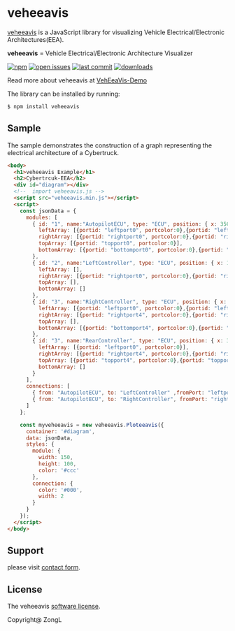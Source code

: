 # veheeavis

[veheeavis](https://zongl.github.io/VehEeaVis-Demo/) is a JavaScript library for visualizing Vehicle Electrical/Electronic Architectures(EEA).

**veheeavis** = Vehicle Electrical/Electronic Architecture Visualizer

[![npm](https://img.shields.io/github/release/ZongL/VehEeaVis-Demo)](https://www.npmjs.com/package/veheeavis)
[![open issues](https://img.shields.io/github/issues-raw/ZongL/VehEeaVis-Demo)](https://github.com/ZongL/VehEeaVis-Demo/issues)
[![last commit](https://img.shields.io/github/last-commit/ZongL/VehEeaVis-Demo)](https://github.com/ZongL/VehEeaVis-Demo/commits/main/)
[![downloads](https://img.shields.io/npm/dw/veheeavis.svg)](https://www.npmjs.com/package/veheeavis)


Read more about veheeavis at [VehEeaVis-Demo](https://zongl.github.io/VehEeaVis-Demo/)

The library can be installed by running:

```bash
$ npm install veheeavis
```


## Sample

The sample demonstrates the construction of a graph representing the electrical architecture of a Cybertruck.

```html
<body>
  <h1>veheeavis Example</h1>
  <h2>Cybertrcuk-EEA</h2>
  <div id="diagram"></div>
  <!--  import veheeavis.js -->
  <script src="veheeavis.min.js"></script>
  <script>
    const jsonData = {
      modules: [
        { id: "1", name:"AutopilotECU", type: "ECU", position: { x: 350, y: 50 , width: 150, height:100, color: '#ccc'},
          leftArray: [{portid: "leftport0", portcolor:0},{portid: "leftport1", portcolor:1}],
          rightArray: [{portid: "rightport0", portcolor:0},{portid: "rightport1", portcolor:1}],
          topArray: [{portid: "topport0", portcolor:0}],
          bottomArray: [{portid: "bottomport0", portcolor:0},{portid: "bottomport1", portcolor:1}]
        },
        { id: "2", name:"LeftController", type: "ECU", position: { x: 100, y: 150 , width: 150, height:60, color: '#ccc'},
          leftArray: [],
          rightArray: [{portid: "rightport0", portcolor:0},{portid: "rightport1", portcolor:1}],
          topArray: [],
          bottomArray: []
        },
        { id: "3", name:"RightController", type: "ECU", position: { x: 550, y: 160 , width: 150, height:80, color: '#ccc'},
          leftArray: [{portid: "leftport0", portcolor:0},{portid: "leftport1", portcolor:1},{portid: "leftport2", portcolor:0}],
          rightArray: [{portid: "rightport4", portcolor:0},{portid: "rightport5", portcolor:1}],
          topArray: [],
          bottomArray: [{portid: "bottomport4", portcolor:0},{portid: "bottomport5", portcolor:1}]
        },
        { id: "3", name:"RearController", type: "ECU", position: { x: 350, y: 300 , width: 150, height:80, color: '#ccc'},
          leftArray: [{portid: "leftport0", portcolor:0}],
          rightArray: [{portid: "rightport4", portcolor:0},{portid: "rightport5", portcolor:1}],
          topArray: [{portid: "topport4", portcolor:0},{portid: "topport5", portcolor:1}],
          bottomArray: []
        }
      ],
      connections: [
        { from: "AutopilotECU", to: "LeftController" ,fromPort: "leftport0",toPort:"rightport0",points:[10,20,]}, 
        { from: "AutopilotECU", to: "RightController", fromPort: "rightport0",toPort:"leftport0"}
      ]
    };

    const myveheeavis = new veheeavis.Ploteeavis({
      container: '#diagram',
      data: jsonData,
      styles: {
        module: {
          width: 150,
          height: 100,
          color: '#ccc'
        },
        connection: {
          color: '#000',
          width: 2
        }
      }
    });
  </script>
</body>
```

## Support

please visit [contact form](https://zongl.github.io/).

## License

The veheeavis [software license](https://your-project-url.com/license).

Copyright@ ZongL